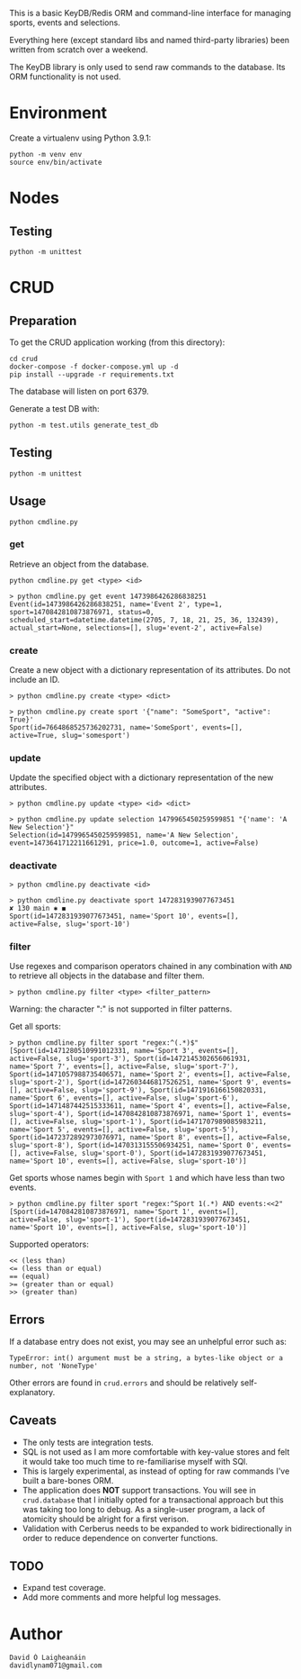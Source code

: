 This is a basic KeyDB/Redis ORM and command-line interface for managing sports, events and selections.

Everything here (except standard libs and named third-party libraries) been written from scratch over a weekend.

The KeyDB library is only used to send raw commands to the database. Its ORM functionality is not used.

# Environment
Create a virtualenv using Python 3.9.1:
```
python -m venv env
source env/bin/activate
```

# Nodes
## Testing
```
python -m unittest
```

# CRUD 
## Preparation
To get the CRUD application working (from this directory):
```
cd crud
docker-compose -f docker-compose.yml up -d
pip install --upgrade -r requirements.txt
```

The database will listen on port 6379.

Generate a test DB with:
```
python -m test.utils generate_test_db
```

## Testing
```
python -m unittest
```

## Usage
```
python cmdline.py
```

### get

Retrieve an object from the database.

```shell
python cmdline.py get <type> <id>
```
```shell
> python cmdline.py get event 1473986426286838251
Event(id=1473986426286838251, name='Event 2', type=1, sport=1470842810873876971, status=0, scheduled_start=datetime.datetime(2705, 7, 18, 21, 25, 36, 132439), actual_start=None, selections=[], slug='event-2', active=False)
```

### create

Create a new object with a dictionary representation of its attributes. Do not include an ID.

```shell
> python cmdline.py create <type> <dict>
```

```shell
> python cmdline.py create sport '{"name": "SomeSport", "active": True}'
Sport(id=7664868525736202731, name='SomeSport', events=[], active=True, slug='somesport')
```

### update

Update the specified object with a dictionary representation of the new attributes.

```shell
> python cmdline.py update <type> <id> <dict>
```
```shell
> python cmdline.py update selection 1479965450259599851 "{'name': 'A New Selection'}"
Selection(id=1479965450259599851, name='A New Selection', event=1473641712211661291, price=1.0, outcome=1, active=False)
```

### deactivate

```shell
> python cmdline.py deactivate <id>
```
```shell
> python cmdline.py deactivate sport 1472831939077673451                                                                                                                                                   ✘ 130 main ✱ ◼
Sport(id=1472831939077673451, name='Sport 10', events=[], active=False, slug='sport-10')
```

### filter

Use regexes and comparison operators chained in any combination with ` AND ` to 
retrieve all objects in the database and filter them.

```shell
> python cmdline.py filter <type> <filter_pattern>
```

Warning: the character ":" is not supported in filter patterns.

Get all sports:
```shell
> python cmdline.py filter sport "regex:^(.*)$"
[Sport(id=1471280510991012331, name='Sport 3', events=[], active=False, slug='sport-3'), Sport(id=1472145302656061931, name='Sport 7', events=[], active=False, slug='sport-7'), Sport(id=1471057988735406571, name='Sport 2', events=[], active=False, slug='sport-2'), Sport(id=1472603446817526251, name='Sport 9', events=[], active=False, slug='sport-9'), Sport(id=1471916166150820331, name='Sport 6', events=[], active=False, slug='sport-6'), Sport(id=1471487442515333611, name='Sport 4', events=[], active=False, slug='sport-4'), Sport(id=1470842810873876971, name='Sport 1', events=[], active=False, slug='sport-1'), Sport(id=1471707989085983211, name='Sport 5', events=[], active=False, slug='sport-5'), Sport(id=1472372892973076971, name='Sport 8', events=[], active=False, slug='sport-8'), Sport(id=1470313155506934251, name='Sport 0', events=[], active=False, slug='sport-0'), Sport(id=1472831939077673451, name='Sport 10', events=[], active=False, slug='sport-10')]
```

Get sports whose names begin with `Sport 1` and which have less than two events.
```shell
> python cmdline.py filter sport "regex:^Sport 1(.*) AND events:<<2"
[Sport(id=1470842810873876971, name='Sport 1', events=[], active=False, slug='sport-1'), Sport(id=1472831939077673451, name='Sport 10', events=[], active=False, slug='sport-10')]
```

Supported operators:
```
<< (less than)
<= (less than or equal)
== (equal)
>= (greater than or equal)
>> (greater than)
```

## Errors
If a database entry does not exist, you may see an unhelpful error such as:
```
TypeError: int() argument must be a string, a bytes-like object or a number, not 'NoneType'
```

Other errors are found in `crud.errors` and should be relatively self-explanatory.

## Caveats
* The only tests are integration tests.
* SQL is not used as I am more comfortable with key-value stores and felt it would take too much time to re-familiarise myself with SQl.
* This is largely experimental, as instead of opting for raw commands I've built a bare-bones ORM.
* The application does **NOT** support transactions. You will see in `crud.database` that I initially opted for a transactional approach but this was taking too long to debug. As a single-user program, a lack of atomicity should be alright for a first verison.
* Validation with Cerberus needs to be expanded to work bidirectionally in order to reduce dependence on converter functions.
  
## TODO
* Expand test coverage.
* Add more comments and more helpful log messages.

# Author
```
David Ó Laigheanáin
davidlynam071@gmail.com
```